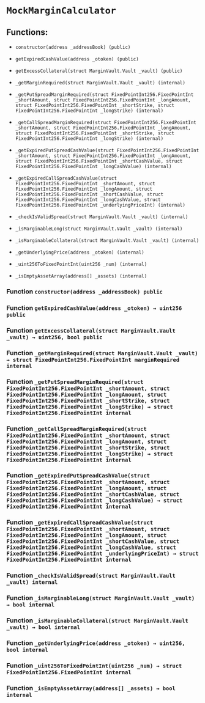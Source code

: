 # `MockMarginCalculator`

## Functions:

- `constructor(address _addressBook) (public)`

- `getExpiredCashValue(address _otoken) (public)`

- `getExcessCollateral(struct MarginVault.Vault _vault) (public)`

- `_getMarginRequired(struct MarginVault.Vault _vault) (internal)`

- `_getPutSpreadMarginRequired(struct FixedPointInt256.FixedPointInt _shortAmount, struct FixedPointInt256.FixedPointInt _longAmount, struct FixedPointInt256.FixedPointInt _shortStrike, struct FixedPointInt256.FixedPointInt _longStrike) (internal)`

- `_getCallSpreadMarginRequired(struct FixedPointInt256.FixedPointInt _shortAmount, struct FixedPointInt256.FixedPointInt _longAmount, struct FixedPointInt256.FixedPointInt _shortStrike, struct FixedPointInt256.FixedPointInt _longStrike) (internal)`

- `_getExpiredPutSpreadCashValue(struct FixedPointInt256.FixedPointInt _shortAmount, struct FixedPointInt256.FixedPointInt _longAmount, struct FixedPointInt256.FixedPointInt _shortCashValue, struct FixedPointInt256.FixedPointInt _longCashValue) (internal)`

- `_getExpiredCallSpreadCashValue(struct FixedPointInt256.FixedPointInt _shortAmount, struct FixedPointInt256.FixedPointInt _longAmount, struct FixedPointInt256.FixedPointInt _shortCashValue, struct FixedPointInt256.FixedPointInt _longCashValue, struct FixedPointInt256.FixedPointInt _underlyingPriceInt) (internal)`

- `_checkIsValidSpread(struct MarginVault.Vault _vault) (internal)`

- `_isMarginableLong(struct MarginVault.Vault _vault) (internal)`

- `_isMarginableCollateral(struct MarginVault.Vault _vault) (internal)`

- `_getUnderlyingPrice(address _otoken) (internal)`

- `_uint256ToFixedPointInt(uint256 _num) (internal)`

- `_isEmptyAssetArray(address[] _assets) (internal)`

### Function `constructor(address _addressBook) public`

### Function `getExpiredCashValue(address _otoken) → uint256 public`

### Function `getExcessCollateral(struct MarginVault.Vault _vault) → uint256, bool public`

### Function `_getMarginRequired(struct MarginVault.Vault _vault) → struct FixedPointInt256.FixedPointInt marginRequired internal`

### Function `_getPutSpreadMarginRequired(struct FixedPointInt256.FixedPointInt _shortAmount, struct FixedPointInt256.FixedPointInt _longAmount, struct FixedPointInt256.FixedPointInt _shortStrike, struct FixedPointInt256.FixedPointInt _longStrike) → struct FixedPointInt256.FixedPointInt internal`

### Function `_getCallSpreadMarginRequired(struct FixedPointInt256.FixedPointInt _shortAmount, struct FixedPointInt256.FixedPointInt _longAmount, struct FixedPointInt256.FixedPointInt _shortStrike, struct FixedPointInt256.FixedPointInt _longStrike) → struct FixedPointInt256.FixedPointInt internal`

### Function `_getExpiredPutSpreadCashValue(struct FixedPointInt256.FixedPointInt _shortAmount, struct FixedPointInt256.FixedPointInt _longAmount, struct FixedPointInt256.FixedPointInt _shortCashValue, struct FixedPointInt256.FixedPointInt _longCashValue) → struct FixedPointInt256.FixedPointInt internal`

### Function `_getExpiredCallSpreadCashValue(struct FixedPointInt256.FixedPointInt _shortAmount, struct FixedPointInt256.FixedPointInt _longAmount, struct FixedPointInt256.FixedPointInt _shortCashValue, struct FixedPointInt256.FixedPointInt _longCashValue, struct FixedPointInt256.FixedPointInt _underlyingPriceInt) → struct FixedPointInt256.FixedPointInt internal`

### Function `_checkIsValidSpread(struct MarginVault.Vault _vault) internal`

### Function `_isMarginableLong(struct MarginVault.Vault _vault) → bool internal`

### Function `_isMarginableCollateral(struct MarginVault.Vault _vault) → bool internal`

### Function `_getUnderlyingPrice(address _otoken) → uint256, bool internal`

### Function `_uint256ToFixedPointInt(uint256 _num) → struct FixedPointInt256.FixedPointInt internal`

### Function `_isEmptyAssetArray(address[] _assets) → bool internal`

